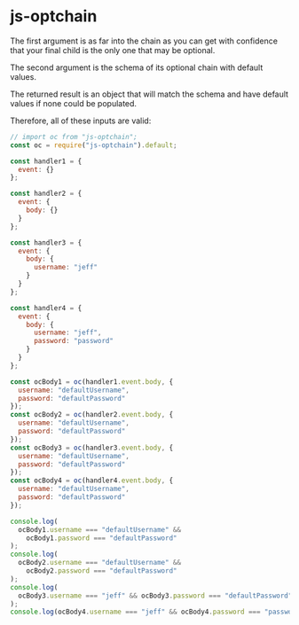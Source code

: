# js-optchain

The first argument is as far into the chain as you can get with confidence that your final child is the only one that may be optional.

The second argument is the schema of its optional chain with default values.

The returned result is an object that will match the schema and have default values if none could be populated.

Therefore, all of these inputs are valid:

```javascript
// import oc from "js-optchain";
const oc = require("js-optchain").default;

const handler1 = {
  event: {}
};

const handler2 = {
  event: {
    body: {}
  }
};

const handler3 = {
  event: {
    body: {
      username: "jeff"
    }
  }
};

const handler4 = {
  event: {
    body: {
      username: "jeff",
      password: "password"
    }
  }
};

const ocBody1 = oc(handler1.event.body, {
  username: "defaultUsername",
  password: "defaultPassword"
});
const ocBody2 = oc(handler2.event.body, {
  username: "defaultUsername",
  password: "defaultPassword"
});
const ocBody3 = oc(handler3.event.body, {
  username: "defaultUsername",
  password: "defaultPassword"
});
const ocBody4 = oc(handler4.event.body, {
  username: "defaultUsername",
  password: "defaultPassword"
});

console.log(
  ocBody1.username === "defaultUsername" &&
    ocBody1.password === "defaultPassword"
);
console.log(
  ocBody2.username === "defaultUsername" &&
    ocBody2.password === "defaultPassword"
);
console.log(
  ocBody3.username === "jeff" && ocBody3.password === "defaultPassword"
);
console.log(ocBody4.username === "jeff" && ocBody4.password === "password");
```
